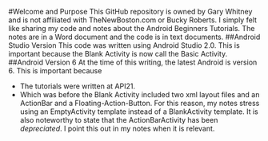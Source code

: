 #Welcome and Purpose
This GitHub repository is owned by Gary Whitney and is not affiliated with TheNewBoston.com or Bucky Roberts.
I simply felt like sharing my code and notes about the Android Beginners Tutorials.
The notes are in a Word document and the code is in text documents.
##Android Studio Version
This code was written using Android Studio 2.0.  This is important because the Blank Activity is now call the Basic Activity.
##Android Version 6
At the time of this writing, the latest Android is version 6.  This is important because
 * The tutorials were written at API21.
 * Which was before the Blank Activity included two xml layout files and an ActionBar and a Floating-Action-Button.
For this reason, my notes stress using an EmptyActivity template instead of a BlankActivity template.
It is also noteworthy to state that the ActionBarActivity has been *depreciated*. I point this out in my notes when it is relevant.
